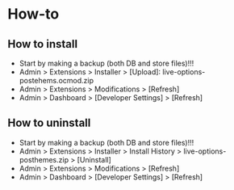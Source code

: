 # How-to

## How to install
* Start by making a backup (both DB and store files)!!!
* Admin > Extensions > Installer > [Upload]: live-options-postehems.ocmod.zip
* Admin > Extensions > Modifications > [Refresh]
* Admin > Dashboard > [Developer Settings] > [Refresh]


## How to uninstall
* Start by making a backup (both DB and store files)!!!
* Admin > Extensions > Installer > Install History > live-options-posthemes.zip > [Uninstall]
* Admin > Extensions > Modifications > [Refresh]
* Admin > Dashboard > [Developer Settings] > [Refresh]

